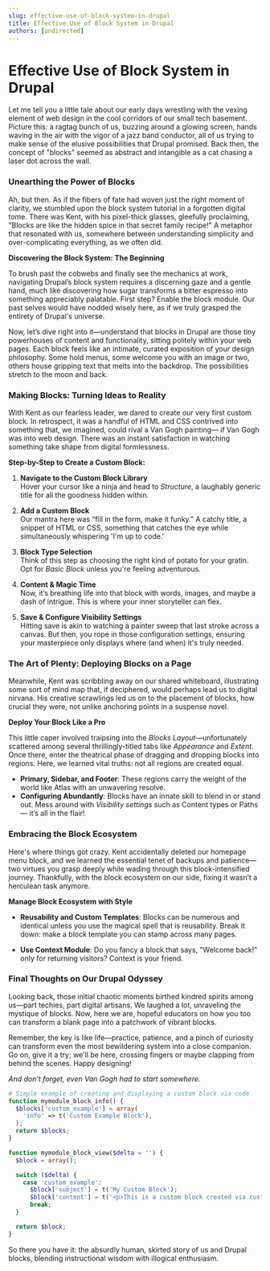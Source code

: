 ```yaml
---
slug: effective-use-of-block-system-in-drupal
title: Effective Use of Block System in Drupal
authors: [undirected]
---
```



# Effective Use of Block System in Drupal

Let me tell you a little tale about our early days wrestling with the vexing element of web design in the cool corridors of our small tech basement. Picture this: a ragtag bunch of us, buzzing around a glowing screen, hands waving in the air with the vigor of a jazz band conductor, all of us trying to make sense of the elusive possibilities that Drupal promised. Back then, the concept of "blocks" seemed as abstract and intangible as a cat chasing a laser dot across the wall.

### Unearthing the Power of Blocks

Ah, but then. As if the fibers of fate had woven just the right moment of clarity, we stumbled upon the block system tutorial in a forgotten digital tome. There was Kent, with his pixel-thick glasses, gleefully proclaiming, "Blocks are like the hidden spice in that secret family recipe!" A metaphor that resonated with us, somewhere between understanding simplicity and over-complicating everything, as we often did.

**Discovering the Block System: The Beginning**

To brush past the cobwebs and finally see the mechanics at work, navigating Drupal’s block system requires a discerning gaze and a gentle hand, much like discovering how sugar transforms a bitter espresso into something appreciably palatable. First step? Enable the block module. Our past selves would have nodded wisely here, as if we truly grasped the entirety of Drupal's universe.

Now, let’s dive right into it—understand that blocks in Drupal are those tiny powerhouses of content and functionality, sitting politely within your web pages. Each block feels like an intimate, curated exposition of your design philosophy. Some hold menus, some welcome you with an image or two, others house gripping text that melts into the backdrop. The possibilities stretch to the moon and back.

### Making Blocks: Turning Ideas to Reality

With Kent as our fearless leader, we dared to create our very first custom block. In retrospect, it was a handful of HTML and CSS contrived into something that, we imagined, could rival a Van Gogh painting— if Van Gogh was into web design. There was an instant satisfaction in watching something take shape from digital formlessness.

**Step-by-Step to Create a Custom Block:**

1. **Navigate to the Custom Block Library**  
   Hover your cursor like a ninja and head to _Structure_, a laughably generic title for all the goodness hidden within.

2. **Add a Custom Block**  
   Our mantra here was “fill in the form, make it funky." A catchy title, a snippet of HTML or CSS, something that catches the eye while simultaneously whispering 'I'm up to code.'

3. **Block Type Selection**  
   Think of this step as choosing the right kind of potato for your gratin. Opt for _Basic Block_ unless you're feeling adventurous.

4. **Content & Magic Time**  
   Now, it’s breathing life into that block with words, images, and maybe a dash of intrigue. This is where your inner storyteller can flex.

5. **Save & Configure Visibility Settings**  
   Hitting save is akin to watching a painter sweep that last stroke across a canvas. But then, you rope in those configuration settings, ensuring your masterpiece only displays where (and when) it's truly needed.

### The Art of Plenty: Deploying Blocks on a Page

Meanwhile, Kent was scribbling away on our shared whiteboard, illustrating some sort of mind map that, if deciphered, would perhaps lead us to digital nirvana. His creative scrawlings led us on to the placement of blocks, how crucial they were, not unlike anchoring points in a suspense novel.

**Deploy Your Block Like a Pro**

This little caper involved traipsing into the _Blocks Layout_—unfortunately scattered among several thrillingly-titled tabs like _Appearance_ and _Extent_. Once there, enter the theatrical phase of dragging and dropping blocks into regions. Here, we learned vital truths: not all regions are created equal.

- **Primary, Sidebar, and Footer**: These regions carry the weight of the world like Atlas with an unwavering resolve.
- **Configuring Abundantly**: Blocks have an innate skill to blend in or stand out. Mess around with _Visibility settings_ such as Content types or Paths— it’s all in the flair!

### Embracing the Block Ecosystem

Here's where things got crazy. Kent accidentally deleted our homepage menu block, and we learned the essential tenet of backups and patience—two virtues you grasp deeply while wading through this block-intensified journey. Thankfully, with the block ecosystem on our side, fixing it wasn’t a herculean task anymore.

**Manage Block Ecosystem with Style**

- **Reusability and Custom Templates**: Blocks can be numerous and identical unless you use the magical spell that is reusability. Break it down: make a block template you can stamp across many pages.
  
- **Use Context Module**: Do you fancy a block that says, "Welcome back!" only for returning visitors? Context is your friend.

### Final Thoughts on Our Drupal Odyssey

Looking back, those initial chaotic moments birthed kindred spirits among us—part techies, part digital artisans. We laughed a lot, unraveling the mystique of blocks. Now, here we are, hopeful educators on how you too can transform a blank page into a patchwork of vibrant blocks. 

Remember, the key is like life—practice, patience, and a pinch of curiosity can transform even the most bewildering system into a close companion. Go on, give it a try; we'll be here, crossing fingers or maybe clapping from behind the scenes. Happy designing!

_And don’t forget, even Van Gogh had to start somewhere._

```php
# Simple example of creating and displaying a custom block via code
function mymodule_block_info() {
  $blocks['custom_example'] = array(
    'info' => t('Custom Example Block'),
  );
  return $blocks;
}

function mymodule_block_view($delta = '') {
  $block = array();

  switch ($delta) {
    case 'custom_example':
      $block['subject'] = t('My Custom Block');
      $block['content'] = t('<p>This is a custom block created via custom module!</p>');
      break;
  }

  return $block;
}
```

So there you have it: the absurdly human, skirted story of us and Drupal blocks, blending instructional wisdom with illogical enthusiasm.